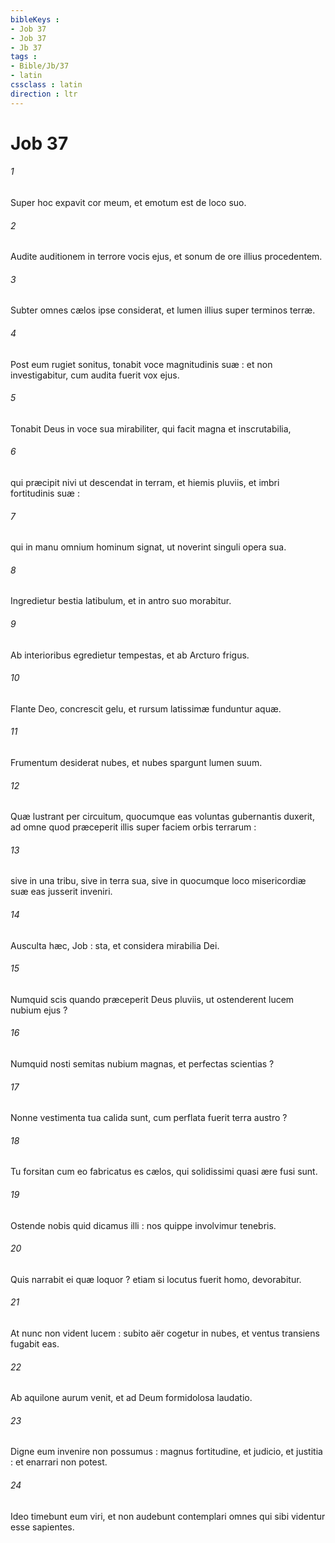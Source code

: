 ```yaml
---
bibleKeys : 
- Job 37
- Job 37
- Jb 37
tags : 
- Bible/Jb/37
- latin
cssclass : latin
direction : ltr
---
```


# Job 37

###### 1
Super hoc expavit cor meum, et emotum est de loco suo.
###### 2
Audite auditionem in terrore vocis ejus, et sonum de ore illius procedentem.
###### 3
Subter omnes cælos ipse considerat, et lumen illius super terminos terræ.
###### 4
Post eum rugiet sonitus, tonabit voce magnitudinis suæ : et non investigabitur, cum audita fuerit vox ejus.
###### 5
Tonabit Deus in voce sua mirabiliter, qui facit magna et inscrutabilia,
###### 6
qui præcipit nivi ut descendat in terram, et hiemis pluviis, et imbri fortitudinis suæ :
###### 7
qui in manu omnium hominum signat, ut noverint singuli opera sua.
###### 8
Ingredietur bestia latibulum, et in antro suo morabitur.
###### 9
Ab interioribus egredietur tempestas, et ab Arcturo frigus.
###### 10
Flante Deo, concrescit gelu, et rursum latissimæ funduntur aquæ.
###### 11
Frumentum desiderat nubes, et nubes spargunt lumen suum.
###### 12
Quæ lustrant per circuitum, quocumque eas voluntas gubernantis duxerit, ad omne quod præceperit illis super faciem orbis terrarum :
###### 13
sive in una tribu, sive in terra sua, sive in quocumque loco misericordiæ suæ eas jusserit inveniri.
###### 14
Ausculta hæc, Job : sta, et considera mirabilia Dei.
###### 15
Numquid scis quando præceperit Deus pluviis, ut ostenderent lucem nubium ejus ?
###### 16
Numquid nosti semitas nubium magnas, et perfectas scientias ?
###### 17
Nonne vestimenta tua calida sunt, cum perflata fuerit terra austro ?
###### 18
Tu forsitan cum eo fabricatus es cælos, qui solidissimi quasi ære fusi sunt.
###### 19
Ostende nobis quid dicamus illi : nos quippe involvimur tenebris.
###### 20
Quis narrabit ei quæ loquor ? etiam si locutus fuerit homo, devorabitur.
###### 21
At nunc non vident lucem : subito aër cogetur in nubes, et ventus transiens fugabit eas.
###### 22
Ab aquilone aurum venit, et ad Deum formidolosa laudatio.
###### 23
Digne eum invenire non possumus : magnus fortitudine, et judicio, et justitia : et enarrari non potest.
###### 24
Ideo timebunt eum viri, et non audebunt contemplari omnes qui sibi videntur esse sapientes.
